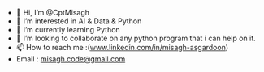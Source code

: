 - 👋 Hi, I’m @CptMisagh
- 👀 I’m interested in AI & Data & Python
- 🌱 I’m currently learning Python
- 💞️ I’m looking to collaborate on any python program that i can help on it.
- 📫 How to reach me :(www.linkedin.com/in/misagh-asgardoon)
- Email : misagh.code@gmail.com

<!---
CptMisagh/CptMisagh is a ✨ special ✨ repository because its `README.md` (this file) appears on your GitHub profile.
You can click the Preview link to take a look at your changes.
--->
